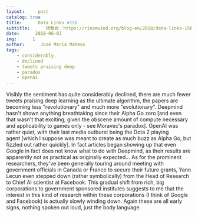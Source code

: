 ```yaml
---
layout:     post
catalog: true
title:      Data Links #156
subtitle:      转载自：https://rinzewind.org/blog-en/2018/data-links-156.html
date:      2018-06-03
img:      1
author:      José María Mateos
tags:
    - considerably
    - declined
    - tweets praising deep
    - paradox
    - openai
---
```


Visibly the sentiment has quite considerably declined, there are much 
fewer tweets praising deep learning as the ultimate algorithm, the papers 
are becoming less "revolutionary" and much more "evolutionary". Deepmind 
hasn't shown anything breathtaking since their Alpha Go zero [and even that 
wasn't that exciting, given the obscene amount of compute necessary and 
applicability to games only - see Moravec's 
paradox]. OpenAI was rather quiet, with their last media outburst being 
the Dota 2 playing 
agent [which I suppose was meant to create as much buzz as Alpha 
Go, but fizzled out rather quickly]. In fact articles 
began showing up that even Google in fact does not know what to do with 
Deepmind, as their results are apparently not as practical as originally 
expected... As for the prominent researchers, they've been generally touring 
around meeting with government officials in Canada or France to secure their 
future grants, Yann Lecun even stepped 
down (rather symbolically) from the Head of Research to Chief AI 
scientist at Facebook. This gradual shift from rich, big corporations to 
government sponsored institutes suggests to me that the interest in this 
kind of research within these corporations (I think of Google and Facebook) 
is actually slowly winding down. Again these are all early signs, nothing 
spoken out loud, just the body language.
